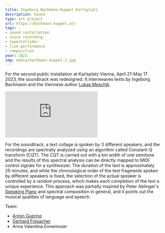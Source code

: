 ```yaml
---
title: Ingeborg Bachmann-Kuppel Karlsplatz
description: Sound
type: art project
url: https://bachmann-kuppel.at/
tags:
- sound installation
- voice recording
- SuperCollider
- live performance
- composition
year: 2023
img: media/bachmann-kuppel-2.jpg
---
```


For the second public installation at Karlsplatz Vienna, April 21-May 17 2023, the soundtrack was redesigned. It interweaves texts by Ingeborg Bachmann and the Viennese author [Lukas Meschik](http://www.limbusverlag.at/index.php/meschik-lukas).

<div class="video-container">
<iframe class="video" src="https://www.youtube.com/embed/6TDICCnsfzg" title="YouTube video player" frameborder="0" allow="accelerometer; autoplay; clipboard-write; encrypted-media; gyroscope; picture-in-picture; web-share" allowfullscreen></iframe>
</div>

For the soundtrack, a text collage is spoken by 3 different speakers, and the recordings are spectrally analyzed using an algorithm called Constant-Q transform (CQT). The CQT is carried out with a bin width of one semitone and the results of this spectral analysis can be directly mapped to MIDI control signals for a synthesizer. The duration of the text is approximately 25 minutes, and while the chronological order of the text fragments spoken by different speakers is fixed, the selection of the actual speaker is controlled by a random process, which makes each completion of the text a unique experience. This approach was partially inspired by Peter Ablinger's [Speaking Piano](https://ablinger.mur.at/speaking_piano.html) and spectral composition in general, and it points out the musical qualities of language and speech.

Team:
- [Armin Guerino](http://www.guerino.at/)
- [Gerhard Fresacher](https://www.gerhardfresacher.com/)
- Anna Valentina Ennemoser